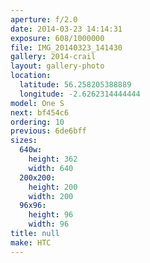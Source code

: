 ```yaml
---
aperture: f/2.0
date: 2014-03-23 14:14:31
exposure: 608/1000000
file: IMG_20140323_141430
gallery: 2014-crail
layout: gallery-photo
location:
  latitude: 56.258205388889
  longitude: -2.6262314444444
model: One S
next: bf454c6
ordering: 10
previous: 6de6bff
sizes:
  640w:
    height: 362
    width: 640
  200x200:
    height: 200
    width: 200
  96x96:
    height: 96
    width: 96
title: null
make: HTC
---
```

